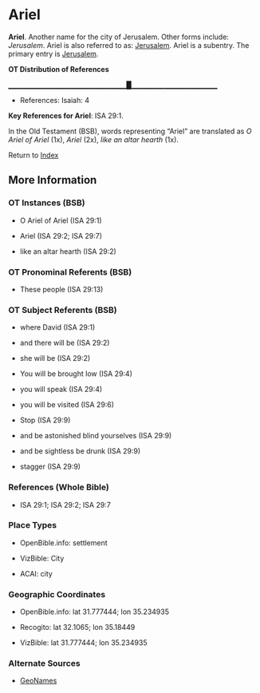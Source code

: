 # Ariel
**Ariel**. 
Another name for the city of Jerusalem. 
Other forms include: 
*Jerusalem*. 
Ariel is also referred to as: 
[Jerusalem](Jerusalem.md). 
Ariel is a subentry. The primary entry is 
[Jerusalem](Jerusalem.md). 


**OT Distribution of References**

▁▁▁▁▁▁▁▁▁▁▁▁▁▁▁▁▁▁▁▁▁▁█▁▁▁▁▁▁▁▁▁▁▁▁▁▁▁▁
* References: Isaiah: 4



**Key References for Ariel**: 
ISA 29:1. 


In the Old Testament (BSB), words representing “Ariel” are translated as 
*O Ariel of Ariel* (1x), *Ariel* (2x), *like an altar hearth* (1x). 




Return to [Index](00-Index.md)

## More Information

### OT Instances (BSB)

* O Ariel of Ariel (ISA 29:1)

* Ariel (ISA 29:2; ISA 29:7)

* like an altar hearth (ISA 29:2)



### OT Pronominal Referents (BSB)

* These people (ISA 29:13)



### OT Subject Referents (BSB)

* where David (ISA 29:1)

* and there will be (ISA 29:2)

* she will be (ISA 29:2)

* You will be brought low (ISA 29:4)

* you will speak (ISA 29:4)

* you will be visited (ISA 29:6)

* Stop (ISA 29:9)

* and be astonished blind yourselves (ISA 29:9)

* and be sightless be drunk (ISA 29:9)

* stagger (ISA 29:9)



### References (Whole Bible)

* ISA 29:1; ISA 29:2; ISA 29:7


### Place Types

* OpenBible.info: settlement

* VizBible: City

* ACAI: city



### Geographic Coordinates

* OpenBible.info: lat 31.777444; lon 35.234935

* Recogito: lat 32.1065; lon 35.18449

* VizBible: lat 31.777444; lon 35.234935



### Alternate Sources

* [GeoNames](http://sws.geonames.org/8199394)



